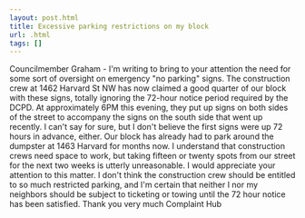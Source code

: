 ```yaml
---
layout: post.html
title: Excessive parking restrictions on my block
url: .html
tags: []
---
```

Councilmember Graham - I'm writing to bring to your attention the need for some sort of oversight on emergency "no parking" signs. The construction crew at 1462 Harvard St NW has now claimed a good quarter of our block with these signs, totally ignoring the 72-hour notice period required by the DCPD. At approximately 6PM this evening, they put up signs on both sides of the street to accompany the signs on the south side that went up recently. I can't say for sure, but I don't believe the first signs were up 72 hours in advance, either. Our block has already had to park around the dumpster at 1463 Harvard for months now. I understand that construction crews need space to work, but taking fifteen or twenty spots from our street for the next two weeks is utterly unreasonable. I would appreciate your attention to this matter. I don't think the construction crew should be entitled to so much restricted parking, and I'm certain that neither I nor my neighbors should be subject to ticketing or towing until the 72 hour notice has been satisfied. Thank you very much Complaint Hub
